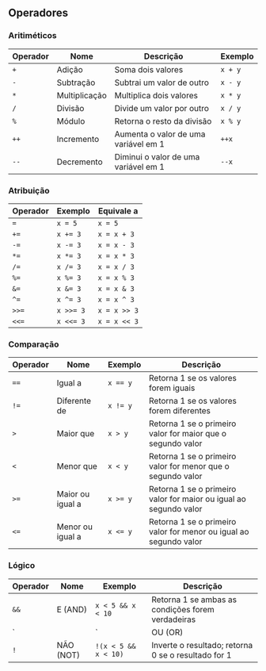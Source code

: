 ## Operadores

### Aritiméticos 

| Operador | Nome        | Descrição                            | Exemplo  |
|----------|-------------|--------------------------------------|----------|
| `+`      | Adição      | Soma dois valores                    | `x + y`  |
| `-`      | Subtração   | Subtrai um valor de outro            | `x - y`  |
| `*`      | Multiplicação| Multiplica dois valores              | `x * y`  |
| `/`      | Divisão     | Divide um valor por outro            | `x / y`  |
| `%`      | Módulo      | Retorna o resto da divisão           | `x % y`  |
| `++`     | Incremento  | Aumenta o valor de uma variável em 1 | `++x`    |
| `--`     | Decremento  | Diminui o valor de uma variável em 1 | `--x`    |

### Atribuição

| Operador | Exemplo  | Equivale a          |
|----------|----------|---------------------|
| `=`      | `x = 5`  | `x = 5`             |
| `+=`     | `x += 3` | `x = x + 3`         |
| `-=`     | `x -= 3` | `x = x - 3`         |
| `*=`     | `x *= 3` | `x = x * 3`         |
| `/=`     | `x /= 3` | `x = x / 3`         |
| `%=`     | `x %= 3` | `x = x % 3`         |
| `&=`     | `x &= 3` | `x = x & 3`         |
| `^=`     | `x ^= 3` | `x = x ^ 3`         |
| `>>=`    | `x >>= 3`| `x = x >> 3`        |
| `<<=`    | `x <<= 3`| `x = x << 3`        |

### Comparação 

| Operador | Nome                        | Exemplo  | Descrição                                                                 |
|----------|-----------------------------|----------|---------------------------------------------------------------------------|
| `==`     | Igual a                     | `x == y` | Retorna 1 se os valores forem iguais                                      |
| `!=`     | Diferente de                | `x != y` | Retorna 1 se os valores forem diferentes                                  |
| `>`      | Maior que                   | `x > y`  | Retorna 1 se o primeiro valor for maior que o segundo valor               |
| `<`      | Menor que                   | `x < y`  | Retorna 1 se o primeiro valor for menor que o segundo valor               |
| `>=`     | Maior ou igual a            | `x >= y` | Retorna 1 se o primeiro valor for maior ou igual ao segundo valor         |
| `<=`     | Menor ou igual a            | `x <= y` | Retorna 1 se o primeiro valor for menor ou igual ao segundo valor         |

### Lógico 

| Operador | Nome    | Exemplo              | Descrição                                              |
|----------|---------|----------------------|--------------------------------------------------------|
| `&&`     | E (AND) | `x < 5 && x < 10`    | Retorna 1 se ambas as condições forem verdadeiras      |
| `||`     | OU (OR) | `x < 5 || x < 4`     | Retorna 1 se uma das condições for verdadeira          |
| `!`      | NÃO (NOT) | `!(x < 5 && x < 10)` | Inverte o resultado; retorna 0 se o resultado for 1    |
